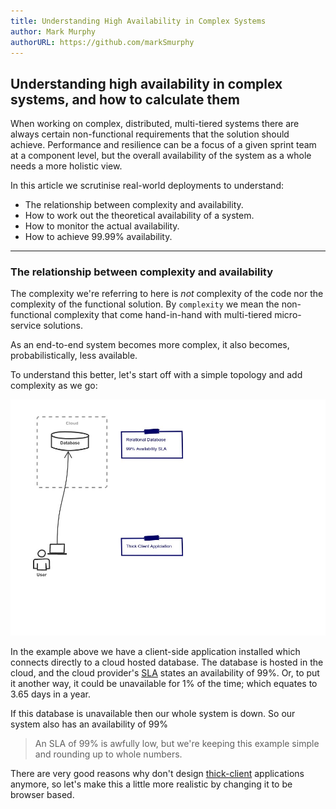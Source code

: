 ```yaml
---
title: Understanding High Availability in Complex Systems
author: Mark Murphy
authorURL: https://github.com/markSmurphy
---
```


## Understanding high availability in complex systems, and how to calculate them

When working on complex, distributed, multi-tiered systems there are always certain non-functional requirements that the solution should achieve.
Performance and resilience can be a focus of a given sprint team at a component level, but the overall availability of the system as a whole needs a more holistic view.

In this article we scrutinise real-world deployments to understand:

* The relationship between complexity and availability.
* How to work out the theoretical availability of a system.
* How to monitor the actual availability.
* How to achieve 99.99% availability.

---

### The relationship between complexity and availability

The complexity we're referring to here is *not* complexity of the code nor the complexity of the functional solution.
By `complexity` we mean the non-functional complexity that come hand-in-hand with multi-tiered micro-service solutions.

As an end-to-end system becomes more complex, it also becomes, probabilistically, less available.

To understand this better, let's start off with a simple topology and add complexity as we go:

![Simple Topology](./img/High-Availability.01.jpg)

In the example above we have a client-side application installed which connects directly to a cloud hosted database.
The database is hosted in the cloud, and the cloud provider's [SLA](https://en.wikipedia.org/wiki/Service-level_agreement) states an availability of 99%.
Or, to put it another way, it could be unavailable for 1% of the time; which equates to 3.65 days in a year.

If this database is unavailable then our whole system is down. So our system also has an availability of 99%

> An SLA of 99% is awfully low, but we're keeping this example simple and rounding up to whole numbers.

There are very good reasons why don't design [thick-client](https://en.wikipedia.org/w/index.php?title=Thick_client&redirect=yes) applications anymore, so let's make this a little more realistic by changing it to be browser based.
